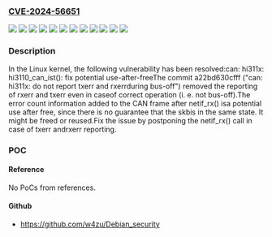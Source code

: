 ### [CVE-2024-56651](https://cve.mitre.org/cgi-bin/cvename.cgi?name=CVE-2024-56651)
![](https://img.shields.io/static/v1?label=Product&message=Linux&color=blue)
![](https://img.shields.io/static/v1?label=Version&message=&color=brightgreen)
![](https://img.shields.io/static/v1?label=Version&message=22e382d47de09e865a9214cc5c9f99256e65deaa%20&color=brightgreen)
![](https://img.shields.io/static/v1?label=Version&message=303733fdab728d34708014b3096dc69ebae6e531%20&color=brightgreen)
![](https://img.shields.io/static/v1?label=Version&message=330b0ac34beec4fef8b002549af5bc6d0b6f0836%20&color=brightgreen)
![](https://img.shields.io/static/v1?label=Version&message=410054f1cf75378a6f009359e5952a240102a1a2%20&color=brightgreen)
![](https://img.shields.io/static/v1?label=Version&message=6.0%20&color=brightgreen)
![](https://img.shields.io/static/v1?label=Version&message=a22bd630cfff496b270211745536e50e98eb3a45%20&color=brightgreen)
![](https://img.shields.io/static/v1?label=Version&message=d20bf7e76136fd4c1e47502a1f5773f2290013ed%20&color=brightgreen)
![](https://img.shields.io/static/v1?label=Version&message=dcfcd5fc999b1eb7946de1fd031bc3aaf224c5ae%20&color=brightgreen)
![](https://img.shields.io/static/v1?label=Version&message=f3d865a6b791abbc874739ed702ae64ad2607511%20&color=brightgreen)
![](https://img.shields.io/static/v1?label=Vulnerability&message=n%2Fa&color=blue)

### Description

In the Linux kernel, the following vulnerability has been resolved:can: hi311x: hi3110_can_ist(): fix potential use-after-freeThe commit a22bd630cfff ("can: hi311x: do not report txerr and rxerrduring bus-off") removed the reporting of rxerr and txerr even in caseof correct operation (i. e. not bus-off).The error count information added to the CAN frame after netif_rx() isa potential use after free, since there is no guarantee that the skbis in the same state. It might be freed or reused.Fix the issue by postponing the netif_rx() call in case of txerr andrxerr reporting.

### POC

#### Reference
No PoCs from references.

#### Github
- https://github.com/w4zu/Debian_security

